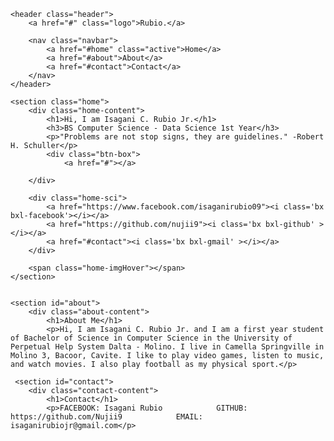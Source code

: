 <!DOCTYPE html>
<html lang="en"></html>

<head>
    <meta charset="UTF-8">
    <meta http-equiv="X-UA-Compatible" content="IE=edge">
    <meta name="viewport" content="width=device-width, initial-scale=1.0">
    <title>Rubio's Personal Website</title>
    <link rel="stylesheet" href="style.css">
    <link href='https://unpkg.com/boxicons@2.1.4/css/boxicons.min.css' rel='stylesheet'>
</head>

<body>

    <header class="header">
        <a href="#" class="logo">Rubio.</a>

        <nav class="navbar">
            <a href="#home" class="active">Home</a>
            <a href="#about">About</a>
            <a href="#contact">Contact</a>
        </nav>
    </header>

    <section class="home">
        <div class="home-content">
            <h1>Hi, I am Isagani C. Rubio Jr.</h1>
            <h3>BS Computer Science - Data Science 1st Year</h3>
            <p>"Problems are not stop signs, they are guidelines." -Robert H. Schuller</p>
            <div class="btn-box">
                <a href="#"></a>

        </div>

        <div class="home-sci">
            <a href="https://www.facebook.com/isaganirubio09"><i class='bx bxl-facebook'></i></a>
            <a href="https://github.com/nujii9"><i class='bx bxl-github' ></i></a>
            <a href="#contact"><i class='bx bxl-gmail' ></i></a>
        </div>

        <span class="home-imgHover"></span>
    </section>
    
    
    <section id="about">
        <div class="about-content">
            <h1>About Me</h1>
            <p>Hi, I am Isagani C. Rubio Jr. and I am a first year student of Bachelor of Science in Computer Science in the University of Perpetual Help System Dalta - Molino. I live in Camella Springville in Molino 3, Bacoor, Cavite. I like to play video games, listen to music, and watch movies. I also play football as my physical sport.</p> 
    
     <section id="contact">
        <div class="contact-content">
            <h1>Contact</h1>
            <p>FACEBOOK: Isagani Rubio ‎ ‎ ‎ ‎ ‎ ‎ ‎ ‎ ‎ ‎ ‎ GITHUB: https://github.com/Nujii9 ‎ ‎ ‎ ‎ ‎ ‎ ‎ ‎ ‎ ‎ ‎ EMAIL: isaganirubiojr@gmail.com</p>

</html>
